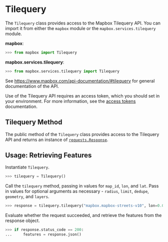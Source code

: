 # Tilequery

The `Tilequery` class provides access to the Mapbox Tilequery API.  You can import it from either the `mapbox` module or the `mapbox.services.tilequery` module.

__mapbox__:

```python
>>> from mapbox import Tilequery

```

__mapbox.services.tilequery__:

```python
>>> from mapbox.services.tilequery import Tilequery

```

See https://www.mapbox.com/api-documentation/#tilequery for general documentation of the API.

Use of the Tilequery API requires an access token, which you should set in your environment.  For more information, see the [access tokens](access_tokens.md) documentation.

## Tilequery Method

The public method of the `Tilequery` class provides access to the Tilequery API and returns an instance of [`requests.Response`](http://docs.python-requests.org/en/latest/api/#requests.Response).


## Usage: Retrieving Features

Instantiate `Tilequery`.

```python
>>> tilequery = Tilequery()

```

Call the `tilequery` method, passing in values for `map_id`, `lon`, and `lat`.  Pass in values for optional arguments as necessary - `radius`, `limit`, `dedupe`, `geometry`, and `layers`.

```python
>>> response = tilequery.tilequery("mapbox.mapbox-streets-v10", lon=0.0, lat=1.1)

```

Evaluate whether the request succeeded, and retrieve the features from the response object.

```python
>>> if response.status_code == 200:
...     features = response.json()

```

